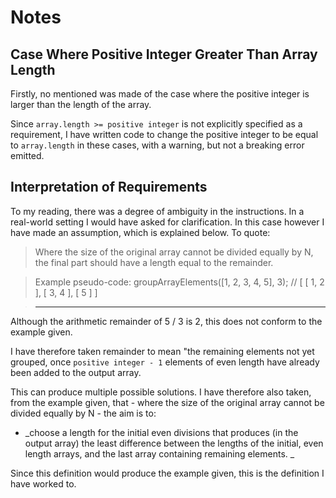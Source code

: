 # Notes

## Case Where Positive Integer Greater Than Array Length
Firstly, no mentioned was made of the case where the positive integer is larger than the length of the array. 

Since `array.length >= positive integer` is not explicitly specified as a requirement, I have written code to change the positive integer to be equal to `array.length` in these cases, with a warning, but not a breaking error emitted.


## Interpretation of Requirements
To my reading, there was a degree of ambiguity in the instructions. In a real-world setting I would have asked for clarification. In this case however I have made an assumption, which is explained below. To quote: 

> Where the size of the original array cannot be divided equally by N, the final part should have a length equal to the remainder. 

> Example pseudo-code: 
groupArrayElements([1, 2, 3, 4, 5], 3); 
// [ [ 1, 2 ], [ 3, 4 ], [ 5 ] ] 

>___________

Although the arithmetic remainder of 5 / 3 is 2, this does not conform to the example given.

I have therefore taken remainder to mean "the remaining elements not yet grouped, once `positive integer - 1` elements of even length have already been added to the output array.

This can produce multiple possible solutions. I have therefore also taken, from the example given, that - where the size of the original array cannot be divided equally by N - the aim is to:

-  _choose a length for the initial even divisions that produces (in the output array) the least difference between the lengths of the initial, even length arrays, and the last array containing remaining elements. _ 

Since this definition would produce the example given, this is the definition I have worked to.
